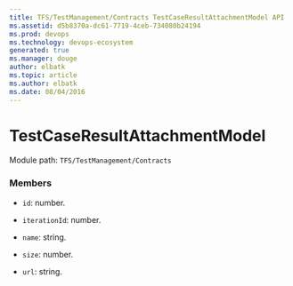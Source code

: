 ```yaml
---
title: TFS/TestManagement/Contracts TestCaseResultAttachmentModel API | Extensions for Visual Studio Team Services
ms.assetid: d5b8370a-dc61-7719-4ceb-734080b24194
ms.prod: devops
ms.technology: devops-ecosystem
generated: true
ms.manager: douge
author: elbatk
ms.topic: article
ms.author: elbatk
ms.date: 08/04/2016
---
```


# TestCaseResultAttachmentModel

Module path: `TFS/TestManagement/Contracts`


### Members

* `id`: number. 

* `iterationId`: number. 

* `name`: string. 

* `size`: number. 

* `url`: string. 

